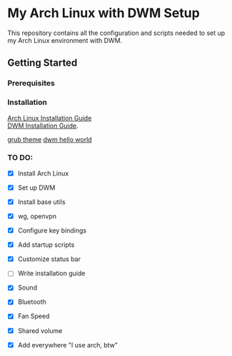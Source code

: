 # My Arch Linux with DWM Setup

This repository contains all the configuration and scripts needed to set up my Arch Linux environment with DWM.

## Getting Started

### Prerequisites

### Installation



[Arch Linux Installation Guide](https://wiki.archlinux.org/title/Installation_guide)  
[DWM Installation Guide](https://wiki.archlinux.org/title/Dwm).

[grub theme](https://www.gnome-look.org/p/1230882)
[dwm hello world](https://itnotesblog.ru/note/pervoe-znakomstvo-s-dwm)
### TO DO:

- [x] Install Arch Linux
- [x] Set up DWM
- [x] Install base utils
- [x] wg, openvpn
- [x] Configure key bindings
- [x] Add startup scripts
- [x] Customize status bar
- [ ] Write installation guide
- [x] Sound
- [x] Bluetooth
- [x] Fan Speed
- [x] Shared volume
- [x] Add everywhere "I use arch, btw" 
 







